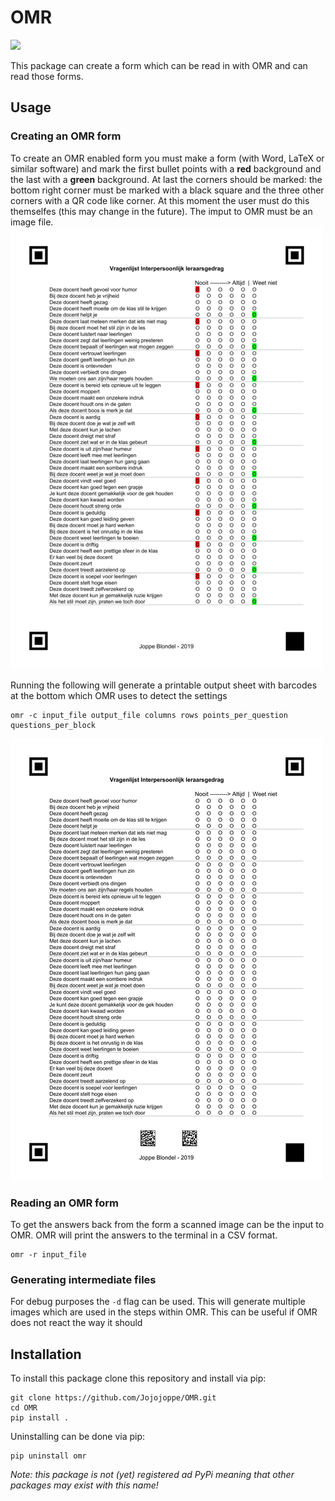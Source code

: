 # OMR
![](https://github.com/Jojojoppe/OMR/workflows/Build/badge.svg)

This package can create a form which can be read in with OMR and can read those forms.

## Usage
### Creating an OMR form
To create an OMR enabled form you must make a form (with Word, LaTeX or similar software) and mark the first bullet points with a **red** background and the last with a **green** background. At last the corners should be marked: the bottom right corner must be marked with a black square and the three other corners with a QR code like corner. At this moment the user must do this themselfes (this may change in the future). The imput to OMR must be an image file.
![An empty OMR form](/img/empty_form_r.png)

Running the following will generate a printable output sheet with barcodes at the bottom which OMR uses to detect the settings
```
omr -c input_file output_file columns rows points_per_question questions_per_block
```
![Created omr form](/img/form_r.png)

### Reading an OMR form
To get the answers back from the form a scanned image can be the input to OMR. OMR will print the answers to the terminal in a CSV format.
```
omr -r input_file
```

### Generating intermediate files
For debug purposes the `-d` flag can be used. This will generate multiple images which are used in the steps within OMR. This can be useful if OMR does not react the way it should

## Installation
To install this package clone this repository and install via pip:
```
git clone https://github.com/Jojojoppe/OMR.git
cd OMR
pip install .
```

Uninstalling can be done via pip:
```
pip uninstall omr
```
*Note: this package is not (yet) registered ad PyPi meaning that other packages may exist with this name!*
